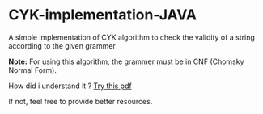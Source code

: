 # CYK-implementation-JAVA
A simple implementation of CYK algorithm to check the validity of a string according to the given grammer


**Note:**
  For using this algorithm, the grammer must be in CNF (Chomsky Normal Form).
  
  How did i understand it ?
  [Try this pdf](http://web.cs.ucdavis.edu/~rogaway/classes/120/winter12/CYK.pdf)
  
  If not, feel free to provide better resources.
